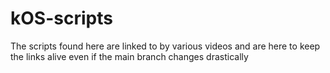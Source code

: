 # kOS-scripts

The scripts found here are linked to by various videos and are here to keep the links alive even if the main branch changes drastically 
